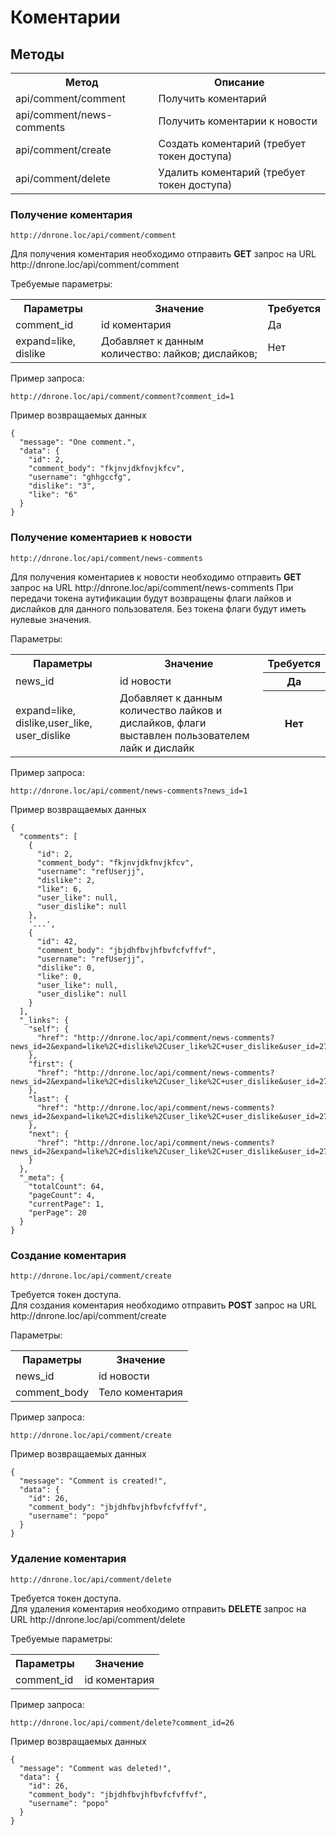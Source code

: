 # Коментарии

## Методы

<table>
    <tr>
        <th>
            Метод
        </th>
        <th>
            Описание
        </th>
    </tr>
    <tr>
        <td>
            api/comment/comment
        </td>
        <td>
            Получить коментарий
        </td>
    </tr>
     <tr>
        <td>
            api/comment/news-comments
        </td>
        <td>
            Получить коментарии к новости
        </td>
    </tr>
     <tr>
        <td>
            api/comment/create
        </td>
        <td>
            Создать коментарий (требует токен доступа)
        </td>
    </tr>
    <tr>
        <td>
            api/comment/delete
        </td>
        <td>
            Удалить коментарий (требует токен доступа)
        </td>
    </tr>
</table>

### Получение коментария

`http://dnrone.loc/api/comment/comment`
<p>
    Для получения коментария необходимо отправить <b>GET</b> запрос на URL http://dnrone.loc/api/comment/comment
</p>
<p>
    Требуемые параметры:
</p>
<table>
    <tr>
        <th>
            Параметры
        </th>
        <th>
            Значение
        </th>
        <th>
            Требуется
        </th>
    </tr>
    <tr>
        <td>
            comment_id
        </td>
        <td>
            id коментария
        </td>
        <td>
            Да
        </td>
    </tr>
    <tr>
        <td>
            expand=like, dislike
        </td>
        <td>
             Добавляет к данным количество: лайков; дислайков;
        </td>
        <td>
            Нет
        </td>
    </tr>
</table>
<p>
    Пример запроса:
</p>

`http://dnrone.loc/api/comment/comment?comment_id=1`

<p>
    Пример возвращаемых данных
</p>

```json5
{
  "message": "One comment.",
  "data": {
    "id": 2,
    "comment_body": "fkjnvjdkfnvjkfcv",
    "username": "ghhgccfg",
    "dislike": "3",
    "like": "6"
  }
}
```

### Получение коментариев к новости

`http://dnrone.loc/api/comment/news-comments`
<p>
    Для получения коментариев к новости необходимо отправить <b>GET</b> запрос на URL http://dnrone.loc/api/comment/news-comments
    При передачи токена аутификации будут возвращены флаги лайков и дислайков для данного пользователя. Без токена флаги будут иметь нулевые значения.
</p>
<p>
    Параметры:
</p>
<table>
    <tr>
        <th>
            Параметры
        </th>
        <th>
            Значение
        </th>
        <th>
            Требуется
        </th>
    </tr>
    <tr>
        <td>
            news_id
        </td>
        <td>
            id новости
        </td>
        <th>
            Да
        </th>
    </tr>
    <tr>
        <td>
            expand=like, dislike,user_like, user_dislike
        </td>
        <td>
             Добавляет к данным количество лайков и дислайков, флаги выставлен пользователем лайк и дислайк
        </td>
        <th>
            Нет
        </th>
    </tr>
</table>
<p>
    Пример запроса:
</p>

`http://dnrone.loc/api/comment/news-comments?news_id=1`

<p>
    Пример возвращаемых данных
</p>

```json5
{
  "comments": [
    {
      "id": 2,
      "comment_body": "fkjnvjdkfnvjkfcv",
      "username": "refUserjj",
      "dislike": 2,
      "like": 6,
      "user_like": null,
      "user_dislike": null
    },
    '...',
    {
      "id": 42,
      "comment_body": "jbjdhfbvjhfbvfcfvffvf",
      "username": "refUserjj",
      "dislike": 0,
      "like": 0,
      "user_like": null,
      "user_dislike": null
    }
  ],
  "_links": {
    "self": {
      "href": "http://dnrone.loc/api/comment/news-comments?news_id=2&expand=like%2C+dislike%2Cuser_like%2C+user_dislike&user_id=27&page=1"
    },
    "first": {
      "href": "http://dnrone.loc/api/comment/news-comments?news_id=2&expand=like%2C+dislike%2Cuser_like%2C+user_dislike&user_id=27&page=1"
    },
    "last": {
      "href": "http://dnrone.loc/api/comment/news-comments?news_id=2&expand=like%2C+dislike%2Cuser_like%2C+user_dislike&user_id=27&page=4"
    },
    "next": {
      "href": "http://dnrone.loc/api/comment/news-comments?news_id=2&expand=like%2C+dislike%2Cuser_like%2C+user_dislike&user_id=27&page=2"
    }
  },
  "_meta": {
    "totalCount": 64,
    "pageCount": 4,
    "currentPage": 1,
    "perPage": 20
  }
}
```

### Создание коментария

`http://dnrone.loc/api/comment/create`
<p>
    Требуется токен доступа. <br>Для создания коментария необходимо отправить <b>POST</b> запрос на URL http://dnrone.loc/api/comment/create
</p>
<p>
    Параметры:
</p>
<table>
    <tr>
        <th>
            Параметры
        </th>
        <th>
            Значение
        </th>
    </tr>
    <tr>
        <td>
            news_id
        </td>
        <td>
            id новости
        </td>
    </tr>
    <tr>
        <td>
            comment_body
        </td>
        <td>
            Тело коментария
        </td>
    </tr>
</table>
<p>
    Пример запроса:
</p>

`http://dnrone.loc/api/comment/create`

<p>
    Пример возвращаемых данных
</p>

```json5
{
  "message": "Comment is created!",
  "data": {
    "id": 26,
    "comment_body": "jbjdhfbvjhfbvfcfvffvf",
    "username": "popo"
  }
}
```

### Удаление коментария

`http://dnrone.loc/api/comment/delete`
<p>
    Требуется токен доступа. <br>Для удаления коментария необходимо отправить <b>DELETE</b> запрос на URL http://dnrone.loc/api/comment/delete
</p>
<p>
    Требуемые параметры:
</p>
<table>
    <tr>
        <th>
            Параметры
        </th>
        <th>
            Значение
        </th>
    </tr>
    <tr>
        <td>
            comment_id
        </td>
        <td>
            id коментария
        </td>
    </tr>
</table>
<p>
    Пример запроса:
</p>

`http://dnrone.loc/api/comment/delete?comment_id=26`

<p>
    Пример возвращаемых данных
</p>

```json5
{
  "message": "Comment was deleted!",
  "data": {
    "id": 26,
    "comment_body": "jbjdhfbvjhfbvfcfvffvf",
    "username": "popo"
  }
}
```

